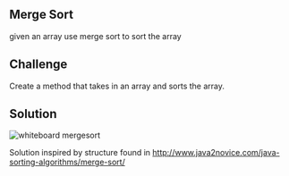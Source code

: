 ## Merge Sort
given an array use merge sort to sort the array
## Challenge
Create a method that takes in an array and sorts the array.
## Solution
<img src="../assets/mergesort.jpg" alt="whiteboard mergesort"/>

Solution inspired by structure found in http://www.java2novice.com/java-sorting-algorithms/merge-sort/